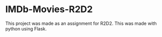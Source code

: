 # IMDb-Movies-R2D2
This project was made as an assignment for R2D2. This was made with python using Flask.
